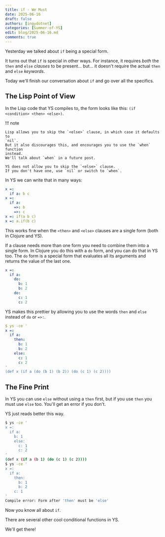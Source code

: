 ```yaml
---
title: if - We Must
date: 2025-06-16
draft: false
authors: [ingydotnet]
categories: [Summer-of-YS]
edit: blog/2025-06-16.md
comments: true
---
```


Yesterday we talked about `if` being a special form.

It turns out that `if` is special in other ways.
For instance, it requires _both_ the `then` and `else` _clauses_ to be present…
but… it doesn't require the actual `then` and `else` _keywords_.

Today we'll finish our conversation about `if` and go over all the specifics.

<!-- more -->


## The Lisp Point of View

In the Lisp code that YS compiles to, the form looks like this:
`(if <condition> <then> <else>)`.

!!! note

    Lisp allows you to skip the `<else>` clause, in which case it defaults to
    `nil`.
    But it also discourages this, and encourages you to use the `when` function
    instead.
    We'll talk about `when` in a future post.

    YS does not allow you to skip the `<else>` clause.
    If you don't have one, use `nil` or switch to `when`.

In YS we can write that in many ways:

```yaml
x =:
  if a: b c
x =:
  if a:
    =>: b
    =>: c
x =: if(a b c)
x =: a.if(b c)
```

This works fine when the `<then>` and `<else>` clauses are a single form (both
in Clojure and YS).

If a clause needs more than one form you need to combine them into a single
form.
In Clojure you do this with a `do` form, and you can do that in YS too.
The `do` form is a special form that evaluates all its arguments and returns the
value of the last one.

```yaml
x =:
  if a:
    do:
      b: 1
      b: 2
    do:
      c: 1
      c: 2
```

YS makes this prettier by allowing you to use the words `then` and `else`
instead of `do` or `=>:`.

```yaml
$ ys -ce '
x =:
  if a:
    then:
      b: 1
      b: 2
    else:
      c: 1
      c: 2
'
(def x (if a (do (b 1) (b 2)) (do (c 1) (c 2))))
```

## The Fine Print

In YS you can use `else` without using a `then` first, but if you use `then`
you must use `else` too.
You'll get an error if you don't.

YS just reads better this way.

```bash
$ ys -ce '
x =:
  if a:
    b: 1
    else:
      c: 1
      c: 2
'
(def x (if a (b 1) (do (c 1) (c 2))))
$ ys -ce '
x =:
  if a:
    then:
      b: 1
      b: 2
    c: 1
'
Compile error: Form after 'then' must be 'else'
```

Now you know all about `if`.

There are several other cool conditional functions in YS.

We'll get there!
